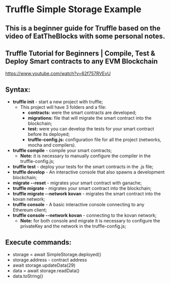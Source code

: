 # Truffle Simple Storage Example
## This is a beginner guide for Truffle based on the video of EatTheBlocks with some personal notes. 

## Truffle Tutorial for Beginners | Compile, Test & Deploy Smart contracts to any EVM Blockchain
https://www.youtube.com/watch?v=62f757RVEvU

## Syntax: 
* **truffle init** - start a new project with truffle;
  * This project will have 3 folders and a file: 
    * **contracts:** were the smart contracts are developed; 
    * **migrations:** file that will migrate the smart contract into the blockchain; 
    * **test:** were you can develop the tests for your smart contract before its deployed;
    * **truffle-config.js:** configuration file for all the project (networks, mocha and compilers).
* **truffle compile** - compile your smart contracts;
  * **Note:** it is necessary to manually  configure the compiler in the truffle-config.js; 
* **truffle test** - deploy your tests for the smart contracts in the .js file;
* **truffle develop** - An interactive console that also spawns a development blockchain;
* **migrate --reset** - migrates your smart contract with ganache;
* **truffle migrate** - migrates your smart contract into the blockchain; 
* **truffle migrate --network kovan** - migrates the smart contract into the kovan network; 
* **truffle console** -  A basic interactive console connecting to any Ethereum client;
* **truffle console --network  kovan** - connecting to the kovan network;
  * **Note:** for both console and migrate it is necessary to configure the privateKey and the network in the truffle-config.js; 

## Execute commands: 
* storage = await SimpleStorage.deployed()
* storage.address - contract address 
* await storage.updateData(29)
*  data = await storage.readData()
* data.toString()

